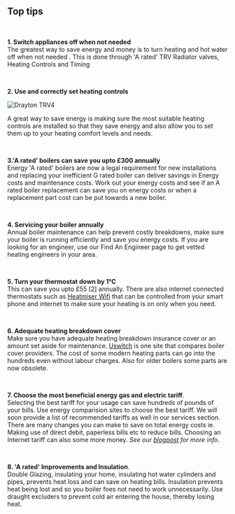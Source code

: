 ## Top tips

<br />

**1\. Switch appliances off when not needed**<br/>
The greatest way to save energy and money is to turn heating and hot water off when not needed . This is done through 'A rated' TRV Radiator valves, Heating Controls and Timing

<br />

**2\. Use and correctly set heating controls**

![Drayton TRV4][1]

A great way to save energy is making sure the most suitable heating controls are installed so that they save energy and also allow you to set them up to your heating comfort levels and needs.

<br />

**3.'A rated' boilers can save you upto £300 annually**<br/>
Energy 'A rated' boilers are now a legal requirement for new installations and replacing your inefficient G rated boiler can deliver savings in Energy costs and maintenance costs. Work out your energy costs and see if an A rated boiler replacement can save you on energy costs or when a replacement part cost can be put towards a new boiler.

<br />

**4\. Servicing your boiler annually**<br/>
Annual boiler maintenance can help prevent costly breakdowns, make sure your boiler is running efficiently and save you energy costs. If you are looking for an engineer, use our Find An Engineer page to get vetted heating engineers in your area.

<br />

**5\. Turn your thermostat down by 1°C**  
This can save you upto £55 \[2\] annually. There are also internet connected thermostats such as [ Heatmiser Wifi][2] that can be controlled from your smart phone and internet to make sure your heating is on only when you need.

<br />

**6\. Adequate heating breakdown cover** <br/>
Make sure you have adequate heating breakdown insurance cover or an amount set aside for maintenance. [Uswitch][3] is one site that compares boiler cover providers. The cost of some modern heating parts can go into the hundreds even without labour charges. Also for older boilers some parts are now obsolete.

<br />

**7\. Choose the most beneficial energy gas and electric tariff**.   
Selecting the best tariff for your usage can save hundreds of pounds of your bills. Use energy comparision sites to choose the best tariff. We will soon provide a list of recommended tariffs as well in our services section. There are many changes you can make to save on total energy costs ie. Making use of direct debit, paperless bills etc to reduce bills. Choosing an Internet tariff can also some more money. _See our [blogpost][4] for more info._

<br />

**8\. 'A rated' Improvements  and Insulation**.  
Double Glazing, insulating your home, insulating hot water cylinders and pipes, prevents heat loss and can save on heating bills. Insulation prevents heat being lost and so you boiler foes not need to work unnecessarily. Use draught excluders to prevent cold air entering the house, thereby losing heat.
 

[1]: https://myboiler.com/v3/images/TRV4_classic_A_Rated.jpg
[2]: http://www.amazon.co.uk/WiFi-Enabled-Touchscreen-Programmable-Thermostat/dp/B00649IWXI/ref=sr_1_2?ie=UTF8&qid=1391433305&sr=8-2&keywords=wifi+stat
[3]: http://www.uswitch.com/boiler-cover/
[4]: ../../../blog/energy/energy-providers-gas-and-electricity/